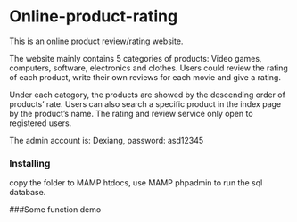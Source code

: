 # Online-product-rating
This is an online product review/rating website. 

The website mainly contains 5 categories of products: Video games, computers, software, electronics and clothes. Users could review the rating of each product, write their own reviews for each movie and give a rating. 

Under each category, the products are showed by the descending order of products’ rate. Users can also search a specific product in the index page by the product’s name. The rating and review service only open to registered users. 

The admin account is: Dexiang, password: asd12345


### Installing
copy the folder to MAMP htdocs, use MAMP phpadmin to run the sql database. 

###Some function demo

